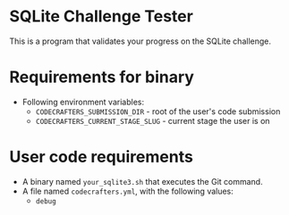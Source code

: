 # SQLite Challenge Tester

This is a program that validates your progress on the SQLite challenge.

# Requirements for binary

- Following environment variables:
  - `CODECRAFTERS_SUBMISSION_DIR` - root of the user's code submission
  - `CODECRAFTERS_CURRENT_STAGE_SLUG` - current stage the user is on

# User code requirements

- A binary named `your_sqlite3.sh` that executes the Git command.
- A file named `codecrafters.yml`, with the following values: 
  - `debug`
